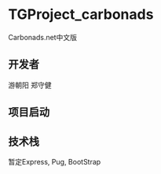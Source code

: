# TGProject_carbonads
Carbonads.net中文版  
## 开发者
游朝阳
郑守健

## 项目启动

## 技术栈  
暂定Express, Pug, BootStrap
